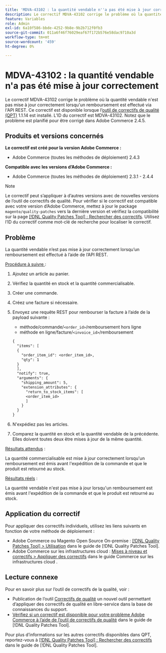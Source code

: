 ```yaml
---
title: 'MDVA-43102 : la quantité vendable n''a pas été mise à jour correctement'
description: Le correctif MDVA-43102 corrige le problème où la quantité vendable n'est pas mise à jour correctement lorsqu'un remboursement est effectué via l'API REST. Ce correctif est disponible lorsque l’[Outil de correctifs de la qualité (QPT)](https://experienceleague.adobe.com/fr/docs/commerce-operations/tools/quality-patches-tool/quality-patches-tool-to-self-serve-quality-patches) 1.1.14 est installé. L’ID du correctif est MDVA-43102. Notez que le problème est planifié pour être corrigé dans Adobe Commerce 2.4.5.
feature: Variables
role: Admin
exl-id: 6a10f586-bbde-4252-9b8e-9b2b712f0fb3
source-git-commit: 011a6f46f76029eaf67f172b576e58dac9710a3d
workflow-type: tm+mt
source-wordcount: '459'
ht-degree: 0%

---
```


# MDVA-43102 : la quantité vendable n&#39;a pas été mise à jour correctement

Le correctif MDVA-43102 corrige le problème où la quantité vendable n&#39;est pas mise à jour correctement lorsqu&#39;un remboursement est effectué via l&#39;API REST. Ce correctif est disponible lorsque l’[outil de correctifs de qualité (QPT)](https://experienceleague.adobe.com/fr/docs/commerce-operations/tools/quality-patches-tool/quality-patches-tool-to-self-serve-quality-patches) 1.1.14 est installé. L’ID du correctif est MDVA-43102. Notez que le problème est planifié pour être corrigé dans Adobe Commerce 2.4.5.

## Produits et versions concernés

**Le correctif est créé pour la version Adobe Commerce :**

* Adobe Commerce (toutes les méthodes de déploiement) 2.4.3

**Compatible avec les versions d’Adobe Commerce :**

* Adobe Commerce (toutes les méthodes de déploiement) 2.3.1 - 2.4.4

>[!NOTE]
>
>Le correctif peut s’appliquer à d’autres versions avec de nouvelles versions de l’outil de correctifs de qualité. Pour vérifier si le correctif est compatible avec votre version d’Adobe Commerce, mettez à jour le package `magento/quality-patches` vers la dernière version et vérifiez la compatibilité sur la page [[!DNL Quality Patches Tool] : Rechercher des correctifs](https://experienceleague.adobe.com/fr/docs/commerce-operations/tools/quality-patches-tool/quality-patches-tool-to-self-serve-quality-patches). Utilisez l’ID du correctif comme mot-clé de recherche pour localiser le correctif.

## Problème

La quantité vendable n’est pas mise à jour correctement lorsqu’un remboursement est effectué à l’aide de l’API REST.

<u>Procédure à suivre </u> :

1. Ajoutez un article au panier.
1. Vérifiez la quantité en stock et la quantité commercialisable.
1. Créer une commande.
1. Créez une facture si nécessaire.
1. Envoyez une requête REST pour rembourser la facture à l’aide de la payload suivante :

   * méthode/commande/`<order_id>`/remboursement hors ligne
   * méthode en ligne/facture/`<invoice_id>`/remboursement

   ```rest
   {
     "items": [
     {
       "order_item_id": <order_item_id>,
       "qty": 1
     }
     ],
     "notify": true,
     "arguments": {
       "shipping_amount": 5,
       "extension_attributes": {
         "return_to_stock_items": [
         <order_item_id>
         ]
       }
     }
   }
   ```

1. N&#39;expédiez pas les articles.
1. Comparez la quantité en stock et la quantité vendable de la précédente. Elles doivent toutes deux être mises à jour de la même quantité.

<u>Résultats attendus</u> :

La quantité commercialisable est mise à jour correctement lorsqu&#39;un remboursement est émis avant l&#39;expédition de la commande et que le produit est retourné au stock.

<u>Résultats réels</u> :

La quantité vendable n&#39;est pas mise à jour lorsqu&#39;un remboursement est émis avant l&#39;expédition de la commande et que le produit est retourné au stock.

## Application du correctif

Pour appliquer des correctifs individuels, utilisez les liens suivants en fonction de votre méthode de déploiement :

* Adobe Commerce ou Magento Open Source On-premise : [[!DNL Quality Patches Tool] > Utilisation](/help/tools/quality-patches-tool/usage.md) dans le guide de [!DNL Quality Patches Tool].
* Adobe Commerce sur les infrastructures cloud : [Mises à niveau et correctifs > Appliquer des correctifs](https://experienceleague.adobe.com/docs/commerce-cloud-service/user-guide/develop/upgrade/apply-patches.html?lang=fr) dans le guide Commerce sur les infrastructures cloud .

## Lecture connexe

Pour en savoir plus sur l’outil de correctifs de la qualité, voir :

* Publication de l’outil [Correctifs de qualité](https://experienceleague.adobe.com/fr/docs/commerce-operations/tools/quality-patches-tool/quality-patches-tool-to-self-serve-quality-patches) un nouvel outil permettant d’appliquer des correctifs de qualité en libre-service dans la base de connaissances du support.
* [Vérifiez si un correctif est disponible pour votre problème Adobe Commerce à l’aide de l’outil de correctifs de qualité](/help/tools/quality-patches-tool/patches-available-in-qpt/check-patch-for-magento-issue-with-magento-quality-patches.md) dans le guide de [!DNL Quality Patches Tool].

Pour plus d’informations sur les autres correctifs disponibles dans QPT, reportez-vous à [[!DNL Quality Patches Tool] : Rechercher des correctifs](https://experienceleague.adobe.com/tools/commerce-quality-patches/index.html?lang=fr) dans le guide de [!DNL Quality Patches Tool].

